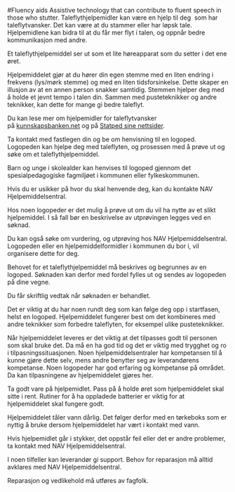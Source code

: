 #Fluency aids
Assistive technology that can contribute to fluent speech in those who stutter.
Taleflythjelpemidler kan være en hjelp til deg  som har taleflytvansker. Det kan være at du stammer eller har løpsk tale. Hjelpemidlene kan bidra til at du får mer flyt i talen, og oppnår bedre kommunikasjon med andre. 

 Et taleflythjelpemiddel ser ut som et lite høreapparat som du setter i det ene øret. 

 Hjelpemiddelet gjør at du hører din egen stemme med en liten endring i frekvens (lys/mørk stemme) og med en liten tidsforsinkelse. Dette skaper en illusjon av at en annen person snakker samtidig. Stemmen hjelper deg med å holde et jevnt tempo i talen din. Sammen med pusteteknikker og andre teknikker, kan dette for mange gi bedre taleflyt. 

 Du kan lese mer om hjelpemidler for taleflytvansker på [kunnskapsbanken.net](https://www.kunnskapsbanken.net/hjelpemidler-for-personer-med-taleflytvansker/) og på [Statped sine nettsider](https://www.udir.no/laring-og-trivsel/spesialpedagogikk/spesialpedagogiske-fagomrader/taleflytvansker/#a186533).

 Ta kontakt med fastlegen din og be om henvisning til en logoped. Logopeden kan hjelpe deg med taleflyten, og prosessen med å prøve ut og søke om et taleflythjelpemiddel.

 Barn og unge i skolealder kan henvises til logoped gjennom det spesialpedagogiske fagmiljøet i kommunen eller fylkeskommunen.

 Hvis du er usikker på hvor du skal henvende deg, kan du kontakte NAV Hjelpemiddelsentral.

 Hos noen logopeder er det mulig å prøve ut om du vil ha nytte av et slikt hjelpemiddel. I så fall bør en beskrivelse av utprøvingen legges ved en søknad. 

 Du kan også søke om vurdering, og utprøving hos NAV Hjelpemiddelsentral. Logopeden eller en hjelpemiddelformidler i kommunen du bor i, vil organisere dette for deg.

 Behovet for et taleflythjelpemiddel må beskrives og begrunnes av en logoped. Søknaden kan derfor med fordel fylles ut og sendes av logopeden på dine vegne.

  Du får skriftlig vedtak når søknaden er behandlet.

 Det er viktig at du har noen rundt deg som kan følge deg opp i startfasen, helst en logoped. Hjelpemiddelet fungerer best om det kombineres med andre teknikker som forbedre taleflyten, for eksempel ulike pusteteknikker. 

 Når hjelpemiddelet leveres er det viktig at det tilpasses godt til personen som skal bruke det. Da må en ha god tid og det er viktig med trygghet og ro i tilpasningssituasjonen. Noen hjelpemiddelsentraler har kompetansen til å kunne gjøre dette selv, mens andre benytter seg av leverandørens kompetanse. Noen logopeder har god erfaring og kompetanse på området. Da kan tilpasningene av hjelpemiddelet gjøres her. 

 Ta godt vare på hjelpemidlet. Pass på å holde øret som hjelpemiddelet skal sitte i rent. Rutiner for å ha oppladede batterier er viktig for at hjelpemiddelet skal fungere godt.

 Hjelpemiddelet tåler vann dårlig. Det følger derfor med en tørkeboks som er nyttig å bruke dersom hjelpemiddelet har vært i kontakt med vann.

 Hvis hjelpemidlet går i stykker, det oppstår feil eller det er andre problemer, ta kontakt med NAV Hjelpemiddelsentral. 

 I noen tilfeller kan leverandør gi support. Behov for reparasjon må alltid avklares med NAV Hjelpemiddelsentral. 

 Reparasjon og vedlikehold må utføres av fagfolk.  

 